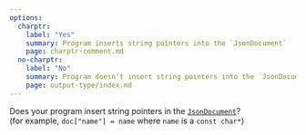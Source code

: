 ```yaml
---
options:
  charptr:
    label: "Yes"
    summary: Program inserts string pointers into the `JsonDocument`
    page: charptr-comment.md
  no-charptr:
    label: "No"
    summary: Program doesn't insert string pointers into the `JsonDocument`
    page: output-type/index.md
---
```


Does your program insert string pointers in the [`JsonDocument`](/v7/api/jsondocument/)?  
(for example, `doc["name"] = name` where `name` is a `const char*`)
